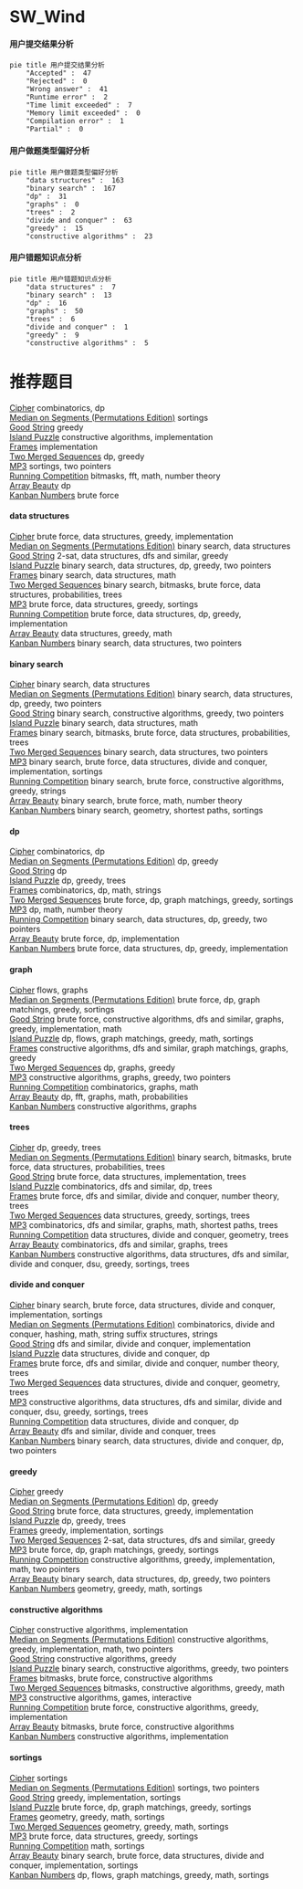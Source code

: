 # SW_Wind
<!-- tabs:start -->
#### **用户提交结果分析**

```mermaid
pie title 用户提交结果分析
    "Accepted" :  47
    "Rejected" :  0
    "Wrong answer" :  41
    "Runtime error" :  2
    "Time limit exceeded" :  7
    "Memory limit exceeded" :  0
    "Compilation error" :  1
    "Partial" :  0
```
#### **用户做题类型偏好分析**

```mermaid
pie title 用户做题类型偏好分析
    "data structures" :  163
    "binary search" :  167
    "dp" :  31
    "graphs" :  0
    "trees" :  2
    "divide and conquer" :  63
    "greedy" :  15
    "constructive algorithms" :  23
```
#### **用户错题知识点分析**

```mermaid
pie title 用户错题知识点分析
    "data structures" :  7
    "binary search" :  13
    "dp" :  16
    "graphs" :  50
    "trees" :  6
    "divide and conquer" :  1
    "greedy" :  9
    "constructive algorithms" :  5
```
<!-- tabs:end -->
# 推荐题目
[Cipher](http://codeforces.com/problemset/problem/156/C)		combinatorics,
                        dp		  
[Median on Segments (Permutations Edition)](http://codeforces.com/problemset/problem/1005/E1)		sortings		  
[Good String](http://codeforces.com/problemset/problem/1165/C)		greedy		  
[Island Puzzle](http://codeforces.com/problemset/problem/634/A)		constructive algorithms,
                        implementation		  
[Frames](http://codeforces.com/problemset/problem/93/A)		implementation		  
[Two Merged Sequences](http://codeforces.com/problemset/problem/1144/G)		dp,
                        greedy		  
[MP3](https://codeforces.com/contest/1199/problem/C)		sortings,
                        two pointers		  
[Running Competition](http://codeforces.com/problemset/problem/1398/G)		bitmasks,
                        fft,
                        math,
                        number theory		  
[Array Beauty](http://codeforces.com/problemset/problem/1188/C)		dp		  
[Kanban Numbers](http://codeforces.com/problemset/problem/1145/B)		brute force		  
<!-- tabs:start -->
#### **data structures**
[Cipher](http://codeforces.com/problemset/problem/1495/E)		brute force,
                        data structures,
                        greedy,
                        implementation		  
[Median on Segments (Permutations Edition)](https://codeforces.com/contest/947/problem/B)		binary search,
                        data structures		  
[Good String](http://codeforces.com/problemset/problem/538/H)		2-sat,
                        data structures,
                        dfs and similar,
                        greedy		  
[Island Puzzle](http://codeforces.com/problemset/problem/1492/C)		binary search,
                        data structures,
                        dp,
                        greedy,
                        two pointers		  
[Frames](http://codeforces.com/problemset/problem/1490/G)		binary search,
                        data structures,
                        math		  
[Two Merged Sequences](http://codeforces.com/problemset/problem/1479/D)		binary search,
                        bitmasks,
                        brute force,
                        data structures,
                        probabilities,
                        trees		  
[MP3](http://codeforces.com/problemset/problem/1497/A)		brute force,
                        data structures,
                        greedy,
                        sortings		  
[Running Competition](http://codeforces.com/problemset/problem/1491/C)		brute force,
                        data structures,
                        dp,
                        greedy,
                        implementation		  
[Array Beauty](http://codeforces.com/problemset/problem/1492/B)		data structures,
                        greedy,
                        math		  
[Kanban Numbers](http://codeforces.com/problemset/problem/1436/E)		binary search,
                        data structures,
                        two pointers		  
#### **binary search**
[Cipher](https://codeforces.com/contest/947/problem/B)		binary search,
                        data structures		  
[Median on Segments (Permutations Edition)](http://codeforces.com/problemset/problem/1492/C)		binary search,
                        data structures,
                        dp,
                        greedy,
                        two pointers		  
[Good String](http://codeforces.com/problemset/problem/1463/D)		binary search,
                        constructive algorithms,
                        greedy,
                        two pointers		  
[Island Puzzle](http://codeforces.com/problemset/problem/1490/G)		binary search,
                        data structures,
                        math		  
[Frames](http://codeforces.com/problemset/problem/1479/D)		binary search,
                        bitmasks,
                        brute force,
                        data structures,
                        probabilities,
                        trees		  
[Two Merged Sequences](http://codeforces.com/problemset/problem/1436/E)		binary search,
                        data structures,
                        two pointers		  
[MP3](http://codeforces.com/problemset/problem/1461/D)		binary search,
                        brute force,
                        data structures,
                        divide and conquer,
                        implementation,
                        sortings		  
[Running Competition](http://codeforces.com/problemset/problem/1493/C)		binary search,
                        brute force,
                        constructive algorithms,
                        greedy,
                        strings		  
[Array Beauty](http://codeforces.com/problemset/problem/1487/D)		binary search,
                        brute force,
                        math,
                        number theory		  
[Kanban Numbers](http://codeforces.com/problemset/problem/1486/B)		binary search,
                        geometry,
                        shortest paths,
                        sortings		  
#### **dp**
[Cipher](http://codeforces.com/problemset/problem/156/C)		combinatorics,
                        dp		  
[Median on Segments (Permutations Edition)](http://codeforces.com/problemset/problem/1144/G)		dp,
                        greedy		  
[Good String](http://codeforces.com/problemset/problem/1188/C)		dp		  
[Island Puzzle](http://codeforces.com/problemset/problem/1280/D)		dp,
                        greedy,
                        trees		  
[Frames](http://codeforces.com/problemset/problem/1499/E)		combinatorics,
                        dp,
                        math,
                        strings		  
[Two Merged Sequences](http://codeforces.com/problemset/problem/1472/F)		brute force,
                        dp,
                        graph matchings,
                        greedy,
                        sortings		  
[MP3](http://codeforces.com/problemset/problem/283/D)		dp,
                        math,
                        number theory		  
[Running Competition](http://codeforces.com/problemset/problem/1492/C)		binary search,
                        data structures,
                        dp,
                        greedy,
                        two pointers		  
[Array Beauty](https://codeforces.com/contest/1457/problem/C)		brute force,
                        dp,
                        implementation		  
[Kanban Numbers](http://codeforces.com/problemset/problem/1491/C)		brute force,
                        data structures,
                        dp,
                        greedy,
                        implementation		  
#### **graph**
[Cipher](http://codeforces.com/problemset/problem/164/C)		flows,
                        graphs		  
[Median on Segments (Permutations Edition)](http://codeforces.com/problemset/problem/1472/F)		brute force,
                        dp,
                        graph matchings,
                        greedy,
                        sortings		  
[Good String](http://codeforces.com/problemset/problem/1487/C)		brute force,
                        constructive algorithms,
                        dfs and similar,
                        graphs,
                        greedy,
                        implementation,
                        math		  
[Island Puzzle](http://codeforces.com/problemset/problem/1437/C)		dp,
                        flows,
                        graph matchings,
                        greedy,
                        math,
                        sortings		  
[Frames](http://codeforces.com/problemset/problem/1470/D)		constructive algorithms,
                        dfs and similar,
                        graph matchings,
                        graphs,
                        greedy		  
[Two Merged Sequences](http://codeforces.com/problemset/problem/1476/C)		dp,
                        graphs,
                        greedy		  
[MP3](http://codeforces.com/problemset/problem/1304/D)		constructive algorithms,
                        graphs,
                        greedy,
                        two pointers		  
[Running Competition](http://codeforces.com/problemset/problem/1475/C)		combinatorics,
                        graphs,
                        math		  
[Array Beauty](http://codeforces.com/problemset/problem/553/E)		dp,
                        fft,
                        graphs,
                        math,
                        probabilities		  
[Kanban Numbers](http://codeforces.com/problemset/problem/1495/C)		constructive algorithms,
                        graphs		  
#### **trees**
[Cipher](http://codeforces.com/problemset/problem/1280/D)		dp,
                        greedy,
                        trees		  
[Median on Segments (Permutations Edition)](http://codeforces.com/problemset/problem/1479/D)		binary search,
                        bitmasks,
                        brute force,
                        data structures,
                        probabilities,
                        trees		  
[Good String](http://codeforces.com/problemset/problem/1511/C)		brute force,
                        data structures,
                        implementation,
                        trees		  
[Island Puzzle](http://codeforces.com/problemset/problem/1499/F)		combinatorics,
                        dfs and similar,
                        dp,
                        trees		  
[Frames](http://codeforces.com/problemset/problem/1491/E)		brute force,
                        dfs and similar,
                        divide and conquer,
                        number theory,
                        trees		  
[Two Merged Sequences](http://codeforces.com/problemset/problem/1466/D)		data structures,
                        greedy,
                        sortings,
                        trees		  
[MP3](http://codeforces.com/problemset/problem/1495/D)		combinatorics,
                        dfs and similar,
                        graphs,
                        math,
                        shortest paths,
                        trees		  
[Running Competition](http://codeforces.com/problemset/problem/1303/G)		data structures,
                        divide and conquer,
                        geometry,
                        trees		  
[Array Beauty](http://codeforces.com/problemset/problem/1454/E)		combinatorics,
                        dfs and similar,
                        graphs,
                        trees		  
[Kanban Numbers](http://codeforces.com/problemset/problem/1494/D)		constructive algorithms,
                        data structures,
                        dfs and similar,
                        divide and conquer,
                        dsu,
                        greedy,
                        sortings,
                        trees		  
#### **divide and conquer**
[Cipher](http://codeforces.com/problemset/problem/1461/D)		binary search,
                        brute force,
                        data structures,
                        divide and conquer,
                        implementation,
                        sortings		  
[Median on Segments (Permutations Edition)](http://codeforces.com/problemset/problem/1466/G)		combinatorics,
                        divide and conquer,
                        hashing,
                        math,
                        string suffix structures,
                        strings		  
[Good String](http://codeforces.com/problemset/problem/1490/D)		dfs and similar,
                        divide and conquer,
                        implementation		  
[Island Puzzle](https://codeforces.com/contest/1483/problem/C)		data structures,
                        divide and conquer,
                        dp		  
[Frames](http://codeforces.com/problemset/problem/1491/E)		brute force,
                        dfs and similar,
                        divide and conquer,
                        number theory,
                        trees		  
[Two Merged Sequences](http://codeforces.com/problemset/problem/1303/G)		data structures,
                        divide and conquer,
                        geometry,
                        trees		  
[MP3](http://codeforces.com/problemset/problem/1494/D)		constructive algorithms,
                        data structures,
                        dfs and similar,
                        divide and conquer,
                        dsu,
                        greedy,
                        sortings,
                        trees		  
[Running Competition](http://codeforces.com/problemset/problem/1482/E)		data structures,
                        divide and conquer,
                        dp		  
[Array Beauty](http://codeforces.com/problemset/problem/566/C)		dfs and similar,
                        divide and conquer,
                        trees		  
[Kanban Numbers](http://codeforces.com/problemset/problem/1428/F)		binary search,
                        data structures,
                        divide and conquer,
                        dp,
                        two pointers		  
#### **greedy**
[Cipher](http://codeforces.com/problemset/problem/1165/C)		greedy		  
[Median on Segments (Permutations Edition)](http://codeforces.com/problemset/problem/1144/G)		dp,
                        greedy		  
[Good String](http://codeforces.com/problemset/problem/1495/E)		brute force,
                        data structures,
                        greedy,
                        implementation		  
[Island Puzzle](http://codeforces.com/problemset/problem/1280/D)		dp,
                        greedy,
                        trees		  
[Frames](http://codeforces.com/problemset/problem/16/B)		greedy,
                        implementation,
                        sortings		  
[Two Merged Sequences](http://codeforces.com/problemset/problem/538/H)		2-sat,
                        data structures,
                        dfs and similar,
                        greedy		  
[MP3](http://codeforces.com/problemset/problem/1472/F)		brute force,
                        dp,
                        graph matchings,
                        greedy,
                        sortings		  
[Running Competition](http://codeforces.com/problemset/problem/1380/D)		constructive algorithms,
                        greedy,
                        implementation,
                        math,
                        two pointers		  
[Array Beauty](http://codeforces.com/problemset/problem/1492/C)		binary search,
                        data structures,
                        dp,
                        greedy,
                        two pointers		  
[Kanban Numbers](https://codeforces.com/contest/1496/problem/C)		geometry,
                        greedy,
                        math,
                        sortings		  
#### **constructive algorithms**
[Cipher](http://codeforces.com/problemset/problem/634/A)		constructive algorithms,
                        implementation		  
[Median on Segments (Permutations Edition)](http://codeforces.com/problemset/problem/1380/D)		constructive algorithms,
                        greedy,
                        implementation,
                        math,
                        two pointers		  
[Good String](http://codeforces.com/problemset/problem/1493/A)		constructive algorithms,
                        greedy		  
[Island Puzzle](http://codeforces.com/problemset/problem/1463/D)		binary search,
                        constructive algorithms,
                        greedy,
                        two pointers		  
[Frames](https://codeforces.com/contest/1456/problem/B)		bitmasks,
                        brute force,
                        constructive algorithms		  
[Two Merged Sequences](http://codeforces.com/problemset/problem/1492/D)		bitmasks,
                        constructive algorithms,
                        greedy,
                        math		  
[MP3](https://codeforces.com/contest/1504/problem/D)		constructive algorithms,
                        games,
                        interactive		  
[Running Competition](https://codeforces.com/contest/1483/problem/A)		brute force,
                        constructive algorithms,
                        greedy,
                        implementation		  
[Array Beauty](https://codeforces.com/contest/1457/problem/D)		bitmasks,
                        brute force,
                        constructive algorithms		  
[Kanban Numbers](http://codeforces.com/problemset/problem/1513/A)		constructive algorithms,
                        implementation		  
#### **sortings**
[Cipher](http://codeforces.com/problemset/problem/1005/E1)		sortings		  
[Median on Segments (Permutations Edition)](https://codeforces.com/contest/1199/problem/C)		sortings,
                        two pointers		  
[Good String](http://codeforces.com/problemset/problem/16/B)		greedy,
                        implementation,
                        sortings		  
[Island Puzzle](http://codeforces.com/problemset/problem/1472/F)		brute force,
                        dp,
                        graph matchings,
                        greedy,
                        sortings		  
[Frames](https://codeforces.com/contest/1496/problem/C)		geometry,
                        greedy,
                        math,
                        sortings		  
[Two Merged Sequences](http://codeforces.com/problemset/problem/1495/A)		geometry,
                        greedy,
                        math,
                        sortings		  
[MP3](http://codeforces.com/problemset/problem/1497/A)		brute force,
                        data structures,
                        greedy,
                        sortings		  
[Running Competition](http://codeforces.com/problemset/problem/1427/A)		math,
                        sortings		  
[Array Beauty](http://codeforces.com/problemset/problem/1461/D)		binary search,
                        brute force,
                        data structures,
                        divide and conquer,
                        implementation,
                        sortings		  
[Kanban Numbers](http://codeforces.com/problemset/problem/1437/C)		dp,
                        flows,
                        graph matchings,
                        greedy,
                        math,
                        sortings		  
<!-- tabs:end -->
